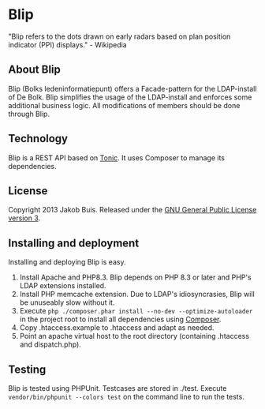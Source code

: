 Blip
====

"Blip refers to the dots drawn on early radars based on plan position indicator (PPI) displays." - Wikipedia

## About Blip
Blip (Bolks ledeninformatiepunt) offers a Facade-pattern for the LDAP-install of De Bolk. Blip simplifies the usage of the LDAP-install and enforces some additional business logic. All modifications of members should be done through Blip.

## Technology
Blip is a REST API based on [Tonic](http://peej.github.io/tonic/). It uses Composer to manage its dependencies.

## License
Copyright 2013 Jakob Buis. Released under the [GNU General Public License version 3](http://www.gnu.org/licenses/gpl.html).

## Installing and deployment
Installing and deploying Blip is easy.

1. Install Apache and PHP8.3. Blip depends on PHP 8.3 or later and PHP's LDAP extensions installed.
1. Install PHP memcache extension. Due to LDAP's idiosyncrasies, Blip will be unuseably slow without it.
1. Execute `php ./composer.phar install --no-dev --optimize-autoloader` in the project root to install all dependencies using [Composer](http://getcomposer.org/).
1. Copy .htaccess.example to .htaccess and adapt as needed.
1. Point an apache virtual host to the root directory (containing .htaccess and dispatch.php).

## Testing
Blip is tested using PHPUnit. Testcases are stored in ./test. Execute `vendor/bin/phpunit --colors test` on the command line to run the tests.

